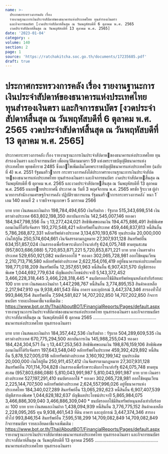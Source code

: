 ```yaml
---
name: >-
  ประกาศกระทรวงการคลัง เรื่อง
  รายงานฐานะการเงินประจำสัปดาห์ของธนาคารแห่งประเทศไทย ทุนสำรองเงินตรา
  และกิจการธนบัตร [งวดประจำสัปดาห์สิ้นสุด ณ วันพฤหัสบดีที่ 6 ตุลาคม พ.ศ. 2565
  งวดประจำสัปดาห์สิ้นสุด ณ วันพฤหัสบดีที่ 13 ตุลาคม พ.ศ. 2565]
date: '2023-01-04'
category: ง
volume: 140
section: 2
page: 1
source: 'https://ratchakitcha.soc.go.th/documents/17235685.pdf'
draft: true
---
```


# ประกาศกระทรวงการคลัง เรื่อง รายงานฐานะการเงินประจำสัปดาห์ของธนาคารแห่งประเทศไทย ทุนสำรองเงินตรา และกิจการธนบัตร [งวดประจำสัปดาห์สิ้นสุด ณ วันพฤหัสบดีที่ 6 ตุลาคม พ.ศ. 2565 งวดประจำสัปดาห์สิ้นสุด ณ วันพฤหัสบดีที่ 13 ตุลาคม พ.ศ. 2565]

ประกาศกระทรวงการคลัง เรื่อง รายงานฐานะการเงินประจําสัปดาหของธนาคารแห่งประเทศไทย ทุนสํารองเงินตรา และกิจการธนบัตร เพื่ออนุวัติตามมาตรา 59 แห่งพระราชบัญญัติธนาคารแห่งประเทศไทย พุทธศักราช 2485 ซึ่งแกไขเพิ่มเติมโดยพระราชบัญญัติธนาคารแห่งประเทศไทย (ฉบับที่ 4) พ.ศ. 2551 รัฐมนตรีวาการ กระทรวงการคลังได้ประกาศรายงานฐานะการเงินประจําสัปดาหของธนาคารแห่งประเทศไทย ทุนสํารองเงินตรา และกิจการธนบัตร งวดประจําสัปดาหสิ้นสุด ณ วันพฤหัสบดีที่ 6 ตุลาคม พ.ศ. 2565 และงวดประจําสัปดาหสิ้นสุด ณ วันพฤหัสบดีที่ 13 ตุลาคม พ.ศ. 2565 แนบทายประกาศนี้ ประกาศ ณ วันที่ 3 พฤศจิกายน พ.ศ. 2565 พรชัย ฐีระเวช ผู้อํานวยการสํานักงานเศรษฐกิจการคลัง ปฏิบัติราชการแทน รัฐมนตรีวาการกระทรวงการคลัง ้ หนา 1 ่ เลม 140 ตอนที่ 2 ง ราชกิจจานุเบกษา 5 มกราคม 2566

บาท บาท เงินสดและเงินฝาก 198,784,494,650 เงินรับฝาก : รัฐบาล 515,343,698,514 เงินตราต่างประเทศ 663,802,198,350 สถาบันการเงิน 142,545,007,146 ทองคา 184,947,798,556 อื่น ๆ 13,277,424,021 สิทธิพิเศษถอนเงิน 194,475,886,491 สิทธิพิเศษถอนเงินที่ได้รับจัดสรร 193,270,548,421 หลักทรัพย์ในประเทศ 459,446,837,813 หนี้สินอื่น 5,786,268,872,331 หลักทรัพย์ต่างประเทศ 3,134,670,193,676 ทุนประเดิม 20,000,000 เงินให้กู้ยืม 250,574,604,661 เงินจัดสรรตามกฎหมาย 27,307,931,128 สินทรัพย์อื่น 634,151,857,024 เงินสารองเพื่อรักษาระดับกาไรนาส่งรัฐ 624,075,748 ขาดทุนสะสม (957,803,686,088) 5,720,853,871,221 5,720,853,871,221 บาท บาท เงินตราต่างประเทศ 529,650,921,082 ธนบัตรออกใช้ * ทองคา 302,065,728,981 ออกใช้หมุนเวียน 2,210,713,716,580 หลักทรัพย์ต่างประเทศ 2,622,154,016,419 อยู่ที่ธนาคารแห่งประเทศไทย 198,771,018,209 สินทรัพย์อื่น 12,357,651,963 หนี้สินอื่น 6,907,431,570 บัญชีสารองพิเศษ 1,044,692,779,634 บัญชีผลประโยชน์ประจาปี 5,143,372,452 3,466,228,318,445 3,466,228,318,445 * ธนบัตรออกใช้มีสินทรัพย์หนุนหลังเท่ากับร้อยละ 100 บาท บาท เงินสดและเงินฝาก 1,447,298,767 หนี้สินอื่น 3,774,895,153 สินค้าคงเหลือ 2,217,947,910 ทุน 9,938,461,543 ที่ดิน อาคาร และอุปกรณ์ 3,447,374,346 สารองทั่วไป 993,846,154 สินทรัพย์อื่น 7,594,581,827 14,707,202,850 14,707,202,850 กิจการธนบัตร รายละเอียดคาชี้แจงเพิ่มเติม : https://www.bot.or.th/Thai/AboutBOT/FinancialReports/Pages/default.aspx รายงานฐานะการเงินประจาสัปดาห์ของธนาคารแห่งประเทศไทย ทุนสารองเงินตรา และกิจการธนบัตร ประจาสัปดาห์สิ้นสุด ณ วันพฤหัสบดีที่ 6 ตุลาคม 2565 .................................................. ธนาคารแห่งประเทศไทย ทุนสารองเงินตรา

บาท บาท เงินสดและเงินฝาก 184,357,442,536 เงินรับฝาก : รัฐบาล 504,289,609,535 เงินตราต่างประเทศ 670,775,294,500 สถาบันการเงิน 145,988,255,043 ทองคา 184,424,304,571 อื่น ๆ 13,447,253,563 สิทธิพิเศษถอนเงิน 198,876,159,106 สิทธิพิเศษถอนเงินที่ได้รับจัดสรร 197,643,548,040 หลักทรัพย์ในประเทศ 459,392,429,892 หนี้สินอื่น 5,878,527,005,018 หลักทรัพย์ต่างประเทศ 3,160,192,199,142 ทุนประเดิม 20,000,000 เงินให้กู้ยืม 250,911,457,412 เงินจัดสรรตามกฎหมาย 27,307,931,128 สินทรัพย์อื่น 701,114,704,828 เงินสารองเพื่อรักษาระดับกาไรนาส่งรัฐ 624,075,748 ขาดทุนสะสม (957,803,686,088) 5,810,043,991,987 5,810,043,991,987 บาท บาท เงินตราต่างประเทศ 527,197,291,410 ธนบัตรออกใช้ * ทองคา 302,065,728,981 ออกใช้หมุนเวียน 2,225,144,707,500 หลักทรัพย์ต่างประเทศ 2,624,557,996,026 อยู่ที่ธนาคารแห่งประเทศไทย 184,340,027,289 สินทรัพย์อื่น 13,065,292,623 หนี้สินอื่น 6,907,407,539 บัญชีสารองพิเศษ 1,044,628,182,637 บัญชีผลประโยชน์ประจาปี 5,865,984,075 3,466,886,309,040 3,466,886,309,040 * ธนบัตรออกใช้มีสินทรัพย์หนุนหลังเท่ากับร้อยละ 100 บาท บาท เงินสดและเงินฝาก 1,438,094,939 หนี้สินอื่น 3,776,775,152 สินค้าคงเหลือ 2,228,095,265 ทุน 9,938,461,543 ที่ดิน อาคาร และอุปกรณ์ 3,447,374,346 สารองทั่วไป 993,846,154 สินทรัพย์อื่น 7,595,518,299 14,709,082,849 14,709,082,849 กิจการธนบัตร รายละเอียดคาชี้แจงเพิ่มเติม : https://www.bot.or.th/Thai/AboutBOT/FinancialReports/Pages/default.aspx รายงานฐานะการเงินประจาสัปดาห์ของธนาคารแห่งประเทศไทย ทุนสารองเงินตรา และกิจการธนบัตร ประจาสัปดาห์สิ้นสุด ณ วันพฤหัสบดีที่ 13 ตุลาคม 2565 .................................................. ธนาคารแห่งประเทศไทย ทุนสารองเงินตรา
